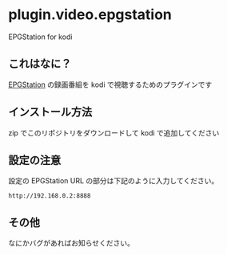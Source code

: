 plugin.video.epgstation
===

EPGStation for kodi

## これはなに？

[EPGStation](https://github.com/l3tnun/EPGStation) の録画番組を kodi で視聴するためのプラグインです

## インストール方法
zip でこのリポジトリをダウンロードして kodi で追加してください

## 設定の注意

設定の EPGStation URL の部分は下記のように入力してください。

`http://192.168.0.2:8888`

## その他

なにかバグがあればお知らせください。